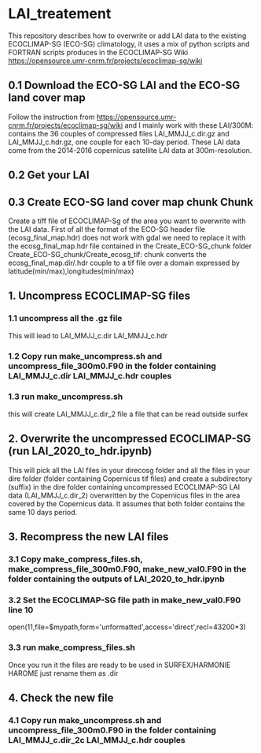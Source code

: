 # LAI_treatement
This repository describes how to overwrite or add LAI data to the existing ECOCLIMAP-SG (ECO-SG) climatology, it uses a mix of python scripts and FORTRAN scripts produces in the ECOCLIMAP-SG Wiki  https://opensource.umr-cnrm.fr/projects/ecoclimap-sg/wiki 
  ## 0.1 Download the ECO-SG LAI and the ECO-SG land cover map
Follow the instruction from https://opensource.umr-cnrm.fr/projects/ecoclimap-sg/wiki 
and I mainly work with these
LAI/300M: contains the 36 couples of compressed files LAI_MMJJ_c.dir.gz and LAI_MMJJ_c.hdr.gz, one couple for each 10-day period. These LAI data come from the 2014-2016 copernicus satellite LAI data at 300m-resolution.
  ## 0.2 Get your LAI
  
  ## 0.3 Create ECO-SG land cover map chunk Chunk
  Create a tiff file of ECOCLIMAP-Sg of the area you want to overwrite with the LAI data.
  First of all the format of the ECO-SG header file (ecosg_final_map.hdr) does not work with gdal we need to replace it with the ecosg_final_map.hdr file contained in the Create_ECO-SG_chunk folder 
  Create_ECO-SG_chunk/Create_ecosg_tif: chunk converts the ecosg_final_map.dir/.hdr couple to a tif file over a domain expressed by latitude(min/max),longitudes(min/max) 
 
  ## 1. Uncompress ECOCLIMAP-SG files
  ### 1.1 uncompress all the .gz file
This will lead to LAI_MMJJ_c.dir LAI_MMJJ_c.hdr
  ### 1.2 Copy run make_uncompress.sh and uncompress_file_300m0.F90 in the folder containing LAI_MMJJ_c.dir LAI_MMJJ_c.hdr couples
  ### 1.3 run make_uncompress.sh
this will create LAI_MMJJ_c.dir_2 file a file that can be read outside surfex
## 2. Overwrite the uncompressed ECOCLIMAP-SG (run LAI_2020_to_hdr.ipynb)
This will pick all the LAI files in your direcosg folder and all the files in your dire folder (folder containing Copernicus tif files) and create a subdirectory (suffix) in the dire folder containing uncompressed ECOCLIMAP-SG LAI data (LAI_MMJJ_c.dir_2) overwritten by the Copernicus files in the area covered by the Copernicus data.
It assumes that both folder contains the same 10 days period.
## 3. Recompress the new LAI files
### 3.1 Copy make_compress_files.sh, make_compress_file_300m0.F90, make_new_val0.F90 in the folder containing the outputs of LAI_2020_to_hdr.ipynb
### 3.2 Set the ECOCLIMAP-SG file path in make_new_val0.F90 line 10
open(11,file=$mypath,form='unformatted',access='direct',recl=43200*3)

### 3.3 run make_compress_files.sh
Once you run it the files are ready to be used in SURFEX/HARMONIE HAROME just rename them as .dir

## 4. Check the new file
### 4.1 Copy run make_uncompress.sh and uncompress_file_300m0.F90 in the folder containing LAI_MMJJ_c.dir_2c LAI_MMJJ_c.hdr couples







